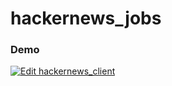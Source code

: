 # hackernews_jobs




### Demo
[![Edit hackernews_client](https://codesandbox.io/static/img/play-codesandbox.svg)](https://codesandbox.io/s/4wx8ol40jx?fontsize=14)
